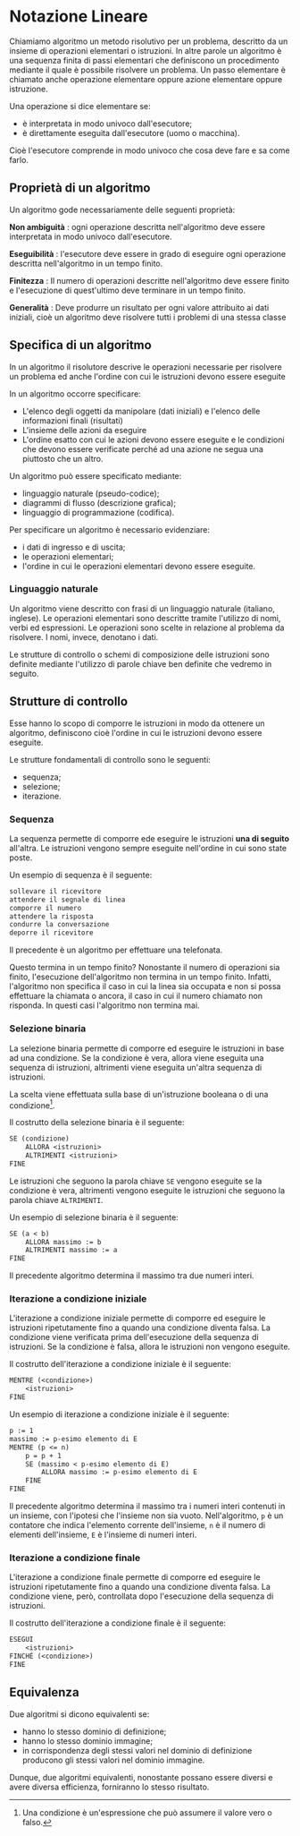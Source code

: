 # Notazione Lineare

Chiamiamo algoritmo un metodo risolutivo per un problema, descritto da un
insieme di operazioni elementari o istruzioni. In altre parole un algoritmo è
una sequenza finita di passi elementari che definiscono un procedimento mediante
il quale è possibile risolvere un problema. Un passo elementare è chiamato anche
operazione elementare oppure azione elementare oppure istruzione.

Una operazione si dice elementare se:

- è interpretata in modo univoco dall'esecutore;
- è direttamente eseguita dall'esecutore (uomo o macchina).

Cioè l'esecutore comprende in modo univoco che cosa deve fare e sa come farlo.

## Proprietà di un algoritmo

Un algoritmo gode necessariamente delle seguenti proprietà:

**Non ambiguità**
: ogni operazione descritta nell'algoritmo deve essere interpretata in modo
univoco dall'esecutore.

**Eseguibilità**
: l'esecutore deve essere in grado di eseguire ogni operazione descritta
nell'algoritmo in un tempo finito.

**Finitezza**
: Il numero di operazioni descritte nell'algoritmo deve essere finito e
l'esecuzione di quest'ultimo deve terminare in un tempo finito.

**Generalità**
: Deve produrre un risultato per ogni valore attribuito ai dati iniziali, cioè
un algoritmo deve risolvere tutti i problemi di una stessa classe

## Specifica di un algoritmo

In un algoritmo il risolutore descrive le operazioni necessarie per risolvere un
problema ed anche l'ordine con cui le istruzioni devono essere eseguite

In un algoritmo occorre specificare:

- L'elenco degli oggetti da manipolare (dati iniziali) e l'elenco delle
  informazioni finali (risultati)
- L'insieme delle azioni da eseguire
- L'ordine esatto con cui le azioni devono essere eseguite e le condizioni che
  devono essere verificate perché ad una azione ne segua una piuttosto che un
  altro.

Un algoritmo può essere specificato mediante:

- linguaggio naturale (pseudo-codice);
- diagrammi di flusso (descrizione grafica);
- linguaggio di programmazione (codifica).

Per specificare un algoritmo è necessario evidenziare:

- i dati di ingresso e di uscita;
- le operazioni elementari;
- l'ordine in cui le operazioni elementari devono essere eseguite.

### Linguaggio naturale

Un algoritmo viene descritto con frasi di un linguaggio naturale (italiano,
inglese). Le operazioni elementari sono descritte tramite l'utilizzo di nomi,
verbi ed espressioni. Le operazioni sono scelte in relazione al problema da
risolvere. I nomi, invece, denotano i dati.

Le strutture di controllo o schemi di composizione delle istruzioni sono
definite mediante l'utilizzo di parole chiave ben definite che vedremo in
seguito.

## Strutture di controllo

Esse hanno lo scopo di comporre le istruzioni in modo da ottenere un algoritmo,
definiscono cioè l'ordine in cui le istruzioni devono essere eseguite.

Le strutture fondamentali di controllo sono le seguenti:

- sequenza;
- selezione;
- iterazione.

### Sequenza

La sequenza permette di comporre ede eseguire le istruzioni **una di seguito**
all'altra. Le istruzioni vengono sempre eseguite nell'ordine in cui sono state
poste.

Un esempio di sequenza è il seguente:

```txt
sollevare il ricevitore
attendere il segnale di linea
comporre il numero
attendere la risposta
condurre la conversazione
deporre il ricevitore
```

Il precedente è un algoritmo per effettuare una telefonata.

Questo termina in un tempo finito? Nonostante il numero di operazioni sia finito,
l'esecuzione dell'algoritmo non termina in un tempo finito. Infatti, l'algoritmo
non specifica il caso in cui la linea sia occupata e non si possa effettuare la
chiamata o ancora, il caso in cui il numero chiamato non risponda. In questi casi
l'algoritmo non termina mai.

### Selezione binaria

La selezione binaria permette di comporre ed eseguire le istruzioni in base ad
una condizione. Se la condizione è vera, allora viene eseguita una sequenza di
istruzioni, altrimenti viene eseguita un'altra sequenza di istruzioni.

La scelta viene effettuata sulla base di un'istruzione booleana o di una
condizione[^1].

Il costrutto della selezione binaria è il seguente:

```txt linenums="0"
SE (condizione)
    ALLORA <istruzioni>
    ALTRIMENTI <istruzioni>
FINE
```

Le istruzioni che seguono la parola chiave `SE` vengono eseguite se la condizione
è vera, altrimenti vengono eseguite le istruzioni che seguono la parola chiave
`ALTRIMENTI`.

Un esempio di selezione binaria è il seguente:

```txt
SE (a < b)
    ALLORA massimo := b
    ALTRIMENTI massimo := a
FINE
```

Il precedente algoritmo determina il massimo tra due numeri interi.

### Iterazione a condizione iniziale

L'iterazione a condizione iniziale permette di comporre ed eseguire le istruzioni
ripetutamente fino a quando una condizione diventa falsa. La condizione viene
verificata prima dell'esecuzione della sequenza di istruzioni. Se la condizione
è falsa, allora le istruzioni non vengono eseguite.

Il costrutto dell'iterazione a condizione iniziale è il seguente:

```txt linenums="0"
MENTRE (<condizione>)
    <istruzioni>
FINE
```

Un esempio di iterazione a condizione iniziale è il seguente:

```txt
p := 1
massimo := p-esimo elemento di E
MENTRE (p <= n)
    p = p + 1
    SE (massimo < p-esimo elemento di E)
        ALLORA massimo := p-esimo elemento di E
    FINE
FINE
```

Il precedente algoritmo determina il massimo tra i numeri interi contenuti in un
insieme, con l'ipotesi che l'insieme non sia vuoto. Nell'algoritmo, `p` è un
contatore che indica l'elemento corrente dell'insieme, `n` è il numero di
elementi dell'insieme, `E` è l'insieme di numeri interi.

### Iterazione a condizione finale

L'iterazione a condizione finale permette di comporre ed eseguire le istruzioni
ripetutamente fino a quando una condizione diventa falsa. La condizione viene,
però, controllata dopo l'esecuzione della sequenza di istruzioni.

Il costrutto dell'iterazione a condizione finale è il seguente:

```txt linenums="0"
ESEGUI
    <istruzioni>
FINCHÉ (<condizione>)
FINE
```

## Equivalenza

Due algoritmi si dicono equivalenti se:

- hanno lo stesso dominio di definizione;
- hanno lo stesso dominio immagine;
- in corrispondenza degli stessi valori nel dominio di definizione producono gli
  stessi valori nel dominio immagine.

Dunque, due algoritmi equivalenti, nonostante possano essere diversi e avere
diversa efficienza, forniranno lo stesso risultato.

[^1]: Una condizione è un'espressione che può assumere il valore vero o falso.
